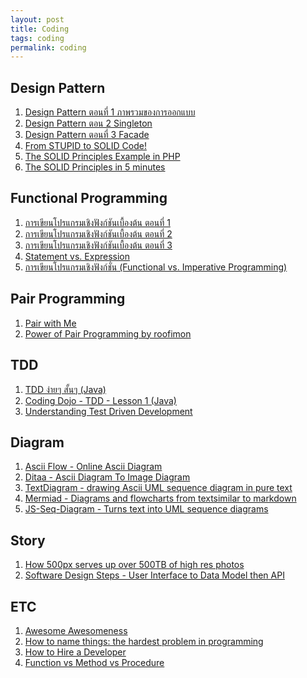 ```yaml
---
layout: post
title: Coding
tags: coding
permalink: coding
---
```


## Design Pattern
1. [Design Pattern ตอนที่ 1 ภาพรวมของการออกแบบ](https://www.youtube.com/watch?v=XNQs1Z1qz64)
2. [Design Pattern ตอน 2 Singleton](https://www.youtube.com/watch?v=7aTPriFeqwE)
3. [Design Pattern ตอนที่ 3 Facade](https://www.youtube.com/watch?v=uk4KcSWVVW8)
4. [From STUPID to SOLID Code!](http://williamdurand.fr/2013/07/30/from-stupid-to-solid-code/#single-responsibility-principle)
5. [The SOLID Principles Example in PHP](http://code.tutsplus.com/series/the-solid-principles--cms-634)
6. [The SOLID Principles in 5 minutes](https://www.youtube.com/playlist?list=PLs8F9-fy20QQ3UcgiFCcoyhXn5T0bq_3G)

## Functional Programming
1. [การเขียนโปรแกรมเชิงฟังก์ชันเบื้องต้น ตอนที่ 1](https://www.youtube.com/watch?v=WFYfF-jjD70)
2. [การเขียนโปรแกรมเชิงฟังก์ชันเบื้องต้น ตอนที่ 2](https://www.youtube.com/watch?v=FtUWlO-zvLU)
3. [การเขียนโปรแกรมเชิงฟังก์ชันเบื้องต้น ตอนที่ 3](https://www.youtube.com/watch?v=IqRm27tuBYI)
4. [Statement vs.
   Expression](http://fsharpthai.com/statement-vs-expression/)
5. [การเขียนโปรแกรมเชิงฟังก์ชั่น (Functional vs. Imperative
   Programming)](http://fsharpthai.com/fp-vs-ip/)

## Pair Programming
1. [Pair with Me](http://www.pairprogramwith.me)
2. [Power of Pair Programming by roofimon](https://www.youtube.com/watch?v=l8W6T5Opfcw)

## TDD
1. [TDD ง่ายๆ สั้นๆ (Java)](https://www.youtube.com/watch?v=9OQeO64x-2k)
2. [Coding Dojo - TDD - Lesson 1 (Java)](https://www.youtube.com/watch?v=4UM73byPFlA)
3. [Understanding Test Driven Development](https://www.youtube.com/watch?v=q5Xd1tmIgec)

## Diagram
1. [Ascii Flow - Online Ascii Diagram](http://asciiflow.com)
2. [Ditaa - Ascii Diagram To Image Diagram](http://ditaa.sourceforge.net)
3. [TextDiagram - drawing Ascii UML sequence diagram in pure text](http://weidagang.github.io/text-diagram/)
4. [Mermiad - Diagrams and flowcharts from textsimilar to markdown](http://knsv.github.io/mermaid/index.html)
5. [JS-Seq-Diagram - Turns text into UML sequence diagrams](https://bramp.github.io/js-sequence-diagrams/)

## Story
1. [How 500px serves up over 500TB of high res photos](http://stackshare.io/500px/how-500px-serves-up-over-500tb-of-high-res-photos)
2. [Software Design Steps - User Interface to Data Model then API](https://medium.com/product-craftsmanship/software-design-steps-b981173d4ef)

## ETC
1. [Awesome Awesomeness](https://github.com/bayandin/awesome-awesomeness)
2. [How to name things: the hardest problem in programming](http://www.slideshare.net/pirhilton/how-to-name-things-the-hardest-problem-in-programming)
3. [How to Hire a Developer](https://adamcod.es/2013/02/28/how-to-hire-a-developer.html)
4. [Function vs Method vs Procedure](https://adamcod.es/2013/09/27/function-method-procedure.html)
